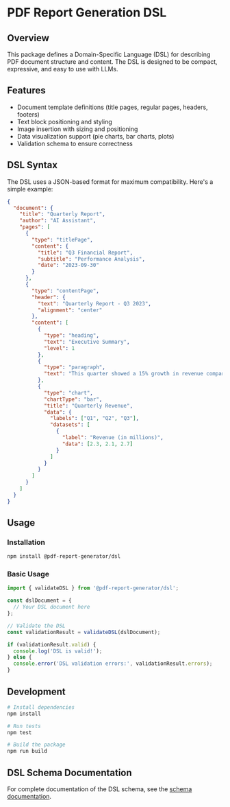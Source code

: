 # PDF Report Generation DSL

## Overview

This package defines a Domain-Specific Language (DSL) for describing PDF document structure and content. The DSL is designed to be compact, expressive, and easy to use with LLMs.

## Features

- Document template definitions (title pages, regular pages, headers, footers)
- Text block positioning and styling
- Image insertion with sizing and positioning
- Data visualization support (pie charts, bar charts, plots)
- Validation schema to ensure correctness

## DSL Syntax

The DSL uses a JSON-based format for maximum compatibility. Here's a simple example:

```json
{
  "document": {
    "title": "Quarterly Report",
    "author": "AI Assistant",
    "pages": [
      {
        "type": "titlePage",
        "content": {
          "title": "Q3 Financial Report",
          "subtitle": "Performance Analysis",
          "date": "2023-09-30"
        }
      },
      {
        "type": "contentPage",
        "header": {
          "text": "Quarterly Report - Q3 2023",
          "alignment": "center"
        },
        "content": [
          {
            "type": "heading",
            "text": "Executive Summary",
            "level": 1
          },
          {
            "type": "paragraph",
            "text": "This quarter showed a 15% growth in revenue compared to Q2."
          },
          {
            "type": "chart",
            "chartType": "bar",
            "title": "Quarterly Revenue",
            "data": {
              "labels": ["Q1", "Q2", "Q3"],
              "datasets": [
                {
                  "label": "Revenue (in millions)",
                  "data": [2.3, 2.1, 2.7]
                }
              ]
            }
          }
        ]
      }
    ]
  }
}
```

## Usage

### Installation

```bash
npm install @pdf-report-generator/dsl
```

### Basic Usage

```typescript
import { validateDSL } from '@pdf-report-generator/dsl';

const dslDocument = {
  // Your DSL document here
};

// Validate the DSL
const validationResult = validateDSL(dslDocument);

if (validationResult.valid) {
  console.log('DSL is valid!');
} else {
  console.error('DSL validation errors:', validationResult.errors);
}
```

## Development

```bash
# Install dependencies
npm install

# Run tests
npm test

# Build the package
npm run build
```

## DSL Schema Documentation

For complete documentation of the DSL schema, see the [schema documentation](./docs/schema.md).